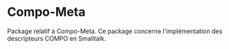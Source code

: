 # Compo-Meta
Package relatif à Compo-Meta. Ce package concerne l'implémentation des descripteurs COMPO en Smalltalk.
